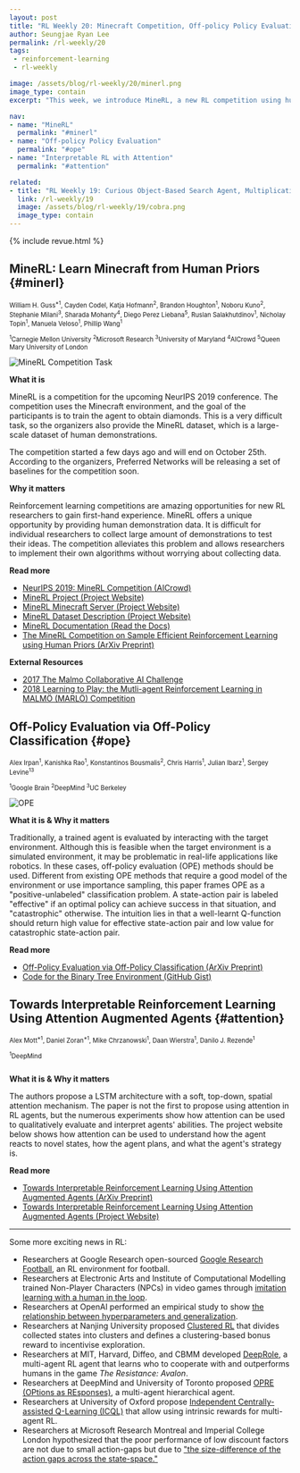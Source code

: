 ```yaml
---
layout: post
title: "RL Weekly 20: Minecraft Competition, Off-policy Policy Evaluation via Classification, and Soft-attention Agent for Interpretability"
author: Seungjae Ryan Lee
permalink: /rl-weekly/20
tags:
 - reinforcement-learning
 - rl-weekly

image: /assets/blog/rl-weekly/20/minerl.png
image_type: contain
excerpt: "This week, we introduce MineRL, a new RL competition using human priors to solve Minecraft. We also introduce OPE, a method of off-policy evaluation through classification, and a soft-attention agent for greater interpretability."

nav:
- name: "MineRL"
  permalink: "#minerl"
- name: "Off-policy Policy Evaluation"
  permalink: "#ope"
- name: "Interpretable RL with Attention"
  permalink: "#attention"

related:
- title: "RL Weekly 19: Curious Object-Based Search Agent, Multiplicative Compositional Policies, and AutoRL"
  link: /rl-weekly/19
  image: /assets/blog/rl-weekly/19/cobra.png
  image_type: contain
---
```




{% include revue.html %}





## MineRL: Learn Minecraft from Human Priors {#minerl}

<p class="authors" style="font-size: 0.8em">
William H. Guss<sup>*1</sup>,
Cayden Codel<sup></sup>,
Katja Hofmann<sup>2</sup>,
Brandon Houghton<sup>1</sup>,
Noboru Kuno<sup>2</sup>,
Stephanie Milani<sup>3</sup>,
Sharada Mohanty<sup>4</sup>,
Diego Perez Liebana<sup>5</sup>,
Ruslan Salakhutdinov<sup>1</sup>,
Nicholay Topin<sup>1</sup>,
Manuela Veloso<sup>1</sup>,
Phillip Wang<sup>1</sup>
</p>
<p class="authors__institutions" style="font-size: 0.8em">
    <sup>1</sup>Carnegie Mellon University
    <sup>2</sup>Microsoft Research
    <sup>3</sup>University of Maryland
    <sup>4</sup>AICrowd
    <sup>5</sup>Queen Mary University of London
</p>

<div class="w80" style="margin: 10px auto;">
  <img src="{{ absolute_url }}/assets/blog/rl-weekly/20/minerl.gif" alt="MineRL Competition Task">
</div>

**What it is**

MineRL is a competition for the upcoming NeurIPS 2019 conference. The competition uses the Minecraft environment, and the goal of the participants is to train the agent to obtain diamonds. This is a very difficult task, so the organizers also provide the MineRL dataset, which is a large-scale dataset of human demonstrations.

The competition started a few days ago and will end on October 25th. According to the organizers, Preferred Networks will be releasing a set of baselines for the competition soon.

**Why it matters**

Reinforcement learning competitions are amazing opportunities for new RL researchers to gain first-hand experience. MineRL offers a unique opportunity by providing human demonstration data. It is difficult for individual researchers to collect large amount of demonstrations to test their ideas. The competition alleviates this problem and allows researchers to implement their own algorithms without worrying about collecting data.

**Read more**

- [NeurIPS 2019: MineRL Competition (AICrowd)](https://www.aicrowd.com/challenges/neurips-2019-minerl-competition)
- [MineRL Project (Project Website)](http://minerl.io/index.html)
- [MineRL Minecraft Server (Project Website)](http://minerl.io/play/)
- [MineRL Dataset Description (Project Website)](http://minerl.io/dataset/)
- [MineRL Documentation (Read the Docs)](http://minerl.io/docs/)
- [The MineRL Competition on Sample Efficient Reinforcement Learning using Human Priors (ArXiv Preprint)](https://arxiv.org/abs/1904.10079)

**External Resources**

- [2017 The Malmo Collaborative AI Challenge](https://www.microsoft.com/en-us/research/academic-program/collaborative-ai-challenge/)
- [2018 Learning to Play: the Mutli-agent Reinforcement Learning in MALMÖ (MARLÖ) Competition](https://marlo-ai.github.io/)






## Off-Policy Evaluation via Off-Policy Classification {#ope}

<p class="authors" style="font-size: 0.8em">
Alex Irpan<sup>1</sup>,
Kanishka Rao<sup>1</sup>,
Konstantinos Bousmalis<sup>2</sup>,
Chris Harris<sup>1</sup>,
Julian Ibarz<sup>1</sup>,
Sergey Levine<sup>13</sup>
</p>
<p class="authors__institutions" style="font-size: 0.8em">
    <sup>1</sup>Google Brain
    <sup>2</sup>DeepMind
    <sup>3</sup>UC Berkeley
</p>


<div class="w50" style="margin: 10px auto;">
  <img src="{{ absolute_url }}/assets/blog/rl-weekly/20/ope.png" alt="OPE">
</div>

**What it is & Why it matters**

Traditionally, a trained agent is evaluated by interacting with the target environment. Although this is feasible when the target environment is a simulated environment, it may be problematic in real-life applications like robotics. In these cases, off-policy evaluation (OPE) methods should be used. Different from existing OPE methods that require a good model of the environment or use importance sampling, this paper frames OPE as a "positive-unlabeled" classification problem. A state-action pair is labeled "effective" if an optimal policy can achieve success in that situation, and "catastrophic" otherwise. The intuition lies in that a well-learnt Q-function should return high value for effective state-action pair and low value for catastrophic state-action pair.

**Read more**

- [Off-Policy Evaluation via Off-Policy Classification (ArXiv Preprint)](https://arxiv.org/abs/1906.01624)
- [Code for the Binary Tree Environment (GitHub Gist)](https://gist.github.com/alexirpan/54ac855db7e0d017656645ef1475ac08)






## Towards Interpretable Reinforcement Learning Using Attention Augmented Agents {#attention}

<p class="authors" style="font-size: 0.8em">
Alex Mott<sup>*1</sup>,
Daniel Zoran<sup>*1</sup>,
Mike Chrzanowski<sup>1</sup>,
Daan Wierstra<sup>1</sup>,
Danilo J. Rezende<sup>1</sup>
</p>
<p class="authors__institutions" style="font-size: 0.8em">
    <sup>1</sup>DeepMind
</p>


<div class="w80" style="margin: 10px auto;">
  <img src="{{ absolute_url }}/assets/blog/rl-weekly/20/attention.png" alt="">
</div>

**What it is & Why it matters**

The authors propose a LSTM architecture with a soft, top-down, spatial attention mechanism. The paper is not the first to propose using attention in RL agents, but the numerous experiments show how attention can be used to qualitatively evaluate and interpret agents' abilities. The project website below shows how attention can be used to understand how the agent reacts to novel states, how the agent plans, and what the agent's strategy is.

**Read more**

- [Towards Interpretable Reinforcement Learning Using Attention Augmented Agents (ArXiv Preprint)](https://arxiv.org/abs/1906.02500)
- [Towards Interpretable Reinforcement Learning Using Attention Augmented Agents (Project Website)](https://sites.google.com/view/s3ta)





---

Some more exciting news in RL:

- Researchers at Google Research open-sourced [Google Research Football](https://ai.googleblog.com/2019/06/introducing-google-research-football.html), an RL environment for football.
- Researchers at Electronic Arts and Institute of Computational Modelling trained Non-Player Characters (NPCs) in video games through [imitation learning with a human in the loop](https://arxiv.org/abs/1906.00535).
- Researchers at OpenAI performed an empirical study to show [the relationship between hyperparameters and generalization](https://arxiv.org/abs/1906.00431).
- Researchers at Nanjing University proposed [Clustered RL](https://arxiv.org/abs/1906.02457) that divides collected states into clusters and defines a clustering-based bonus reward to incentivise exploration.
- Researchers at MIT, Harvard, Diffeo, and CBMM developed [DeepRole](https://arxiv.org/abs/1906.02330), a multi-agent RL agent that learns who to cooperate with and outperforms humans in the game *The Resistance: Avalon*.
- Researchers at DeepMind and University of Toronto proposed [OPRE (OPtions as REsponses)](https://arxiv.org/abs/1906.01470), a multi-agent hierarchical agent.
- Researchers at University of Oxford propose [Independent Centrally-assisted Q-Learning (ICQL)](https://arxiv.org/abs/1906.02138) that allow using intrinsic rewards for multi-agent RL.
- Researchers at Microsoft Research Montreal and Imperial College London hypothesized that the poor performance of low discount factors are not due to small action-gaps but due to ["the size-difference of the action gaps across the state-space."](https://arxiv.org/abs/1906.00572)
